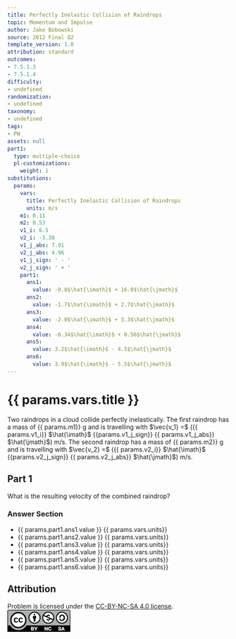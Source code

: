 ```yaml
---
title: Perfectly Inelastic Collision of Raindrops
topic: Momentum and Impulse
author: Jake Bobowski
source: 2012 Final Q2
template_version: 1.0
attribution: standard
outcomes:
- 7.5.1.3
- 7.5.1.4
difficulty:
- undefined
randomization:
- undefined
taxonomy:
- undefined
tags:
- PW
assets: null
part1:
  type: multiple-choice
  pl-customizations:
    weight: 1
substitutions:
  params:
    vars:
      title: Perfectly Inelastic Collision of Raindrops
      units: m/s
    m1: 0.11
    m2: 0.53
    v1_i: 6.5
    v2_i: -3.38
    v1_j_abs: 7.91
    v2_j_abs: 4.96
    v1_j_sign: ' - '
    v2_j_sign: ' + '
    part1:
      ans1:
        value: -9.8$\hat{\imath}$ + 16.0$\hat{\jmath}$
      ans2:
        value: -1.7$\hat{\imath}$ + 2.7$\hat{\jmath}$
      ans3:
        value: -2.0$\hat{\imath}$ + 3.3$\hat{\jmath}$
      ans4:
        value: -0.34$\hat{\imath}$ + 0.56$\hat{\jmath}$
      ans5:
        value: 3.2$\hat{\imath}$ - 4.5$\hat{\jmath}$
      ans6:
        value: 3.9$\hat{\imath}$ - 5.5$\hat{\jmath}$
---
```

# {{ params.vars.title }}
Two raindrops in a cloud collide perfectly inelastically. The first raindrop has a mass of {{ params.m1}} g and is travelling with $\vec{v_1} =$ ({{ params.v1_i}} $\hat{\imath}$ {{params.v1_j_sign}} {{ params.v1_j_abs}} $\hat{\jmath}$) m/s.
The second raindrop has a mass of {{ params.m2}} g and is travelling with $\vec{v_2} =$ ({{ params.v2_i}} $\hat{\imath}$ {{params.v2_j_sign}} {{ params.v2_j_abs}} $\hat{\jmath}$) m/s.

## Part 1

What is the resulting velocity of the combined raindrop?

### Answer Section

- {{ params.part1.ans1.value }} {{ params.vars.units}}
- {{ params.part1.ans2.value }} {{ params.vars.units}}
- {{ params.part1.ans3.value }} {{ params.vars.units}}
- {{ params.part1.ans4.value }} {{ params.vars.units}}
- {{ params.part1.ans5.value }} {{ params.vars.units}}
- {{ params.part1.ans6.value }} {{ params.vars.units}}

## Attribution

Problem is licensed under the [CC-BY-NC-SA 4.0 license](https://creativecommons.org/licenses/by-nc-sa/4.0/).<br> ![The Creative Commons 4.0 license requiring attribution-BY, non-commercial-NC, and share-alike-SA license.](https://raw.githubusercontent.com/firasm/bits/master/by-nc-sa.png)